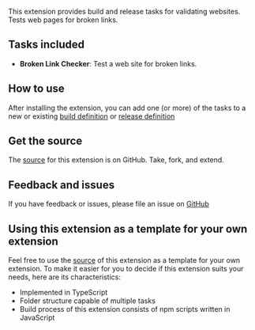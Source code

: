 This extension provides build and release tasks for validating websites. Tests web pages for broken links.

## Tasks included

* **Broken Link Checker**: Test a web site for broken links.

## How to use

After installing the extension, you can add one (or more) of the tasks to a new or existing [build definition](https://docs.microsoft.com/en-us/azure/devops/pipelines/get-started-designer?view=vsts&tabs=new-nav) or [release definition](https://docs.microsoft.com/en-us/azure/devops/pipelines/release/define-multistage-release-process?view=vsts)

## Get the source

The [source](https://github.com/teggno/azure-pipelines-website-validator) for this extension is on GitHub. Take, fork, and extend.

## Feedback and issues

If you have feedback or issues, please file an issue on [GitHub](https://github.com/teggno/azure-pipelines-website-validator/issues)

## Using this extension as a template for your own extension
Feel free to use the [source](https://github.com/teggno/azure-pipelines-website-validator) of this extension as a template for your own extension.
To make it easier for you to decide if this extension suits your needs, here are its characteristics:
* Implemented in TypeScript
* Folder structure capable of multiple tasks
* Build process of this extension consists of npm scripts written in JavaScript
